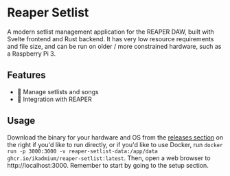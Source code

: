# Reaper Setlist

A modern setlist management application for the REAPER DAW, built with Svelte frontend and Rust backend. It has very low resource requirements and file size, and can be run on older / more constrained hardware, such as a Raspberry Pi 3.

## Features

- 🎵 Manage setlists and songs
- 🔧 Integration with REAPER

## Usage

Download the binary for your hardware and OS from the [releases section](https://github.com/iKadmium/reaper-setlist/releases) on the right if you'd like to run directly, or if you'd like to use Docker, run `docker run -p 3000:3000 -v reaper-setlist-data:/app/data ghcr.io/ikadmium/reaper-setlist:latest`. Then, open a web browser to http://localhost:3000. Remember to start by going to the setup section.
